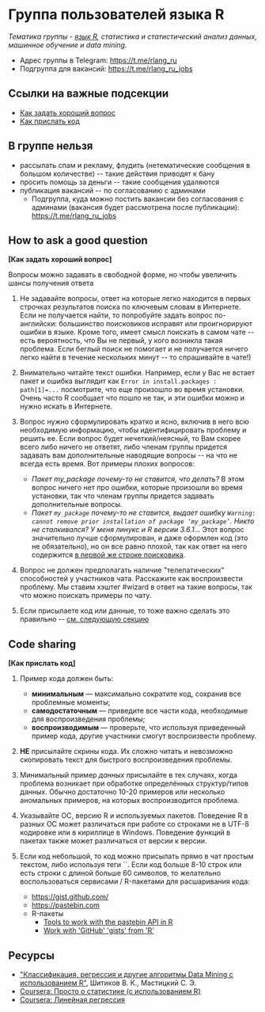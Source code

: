 # Группа пользователей языка R   
<!---
**[Russian Speaking R Language Group]**  
<p align="center">
<img src = "./R_logo.png" width=270> 
</p>
--->
_Тематика группы - [язык R](https://www.r-project.org), статистика и статистический анализ данных, машинное обучение и data mining._   

- Адрес группы в Telegram: https://t.me/rlang_ru
- Подгруппа для вакансий: https://t.me/rlang_ru_jobs

## Ссылки на важные подсекции  

- [Как задать хороший вопрос](https://github.com/r-lang-group-ru/group-rules/blob/master/README.md#how-to-ask-a-good-question) 
- [Как прислать код](https://github.com/r-lang-group-ru/group-rules/blob/master/README.md#code-sharing) 

## В группе нельзя

- рассылать спам и рекламу, флудить (нетематические сообщения в большом количестве) -- такие действия приводят к бану
- просить помощь за деньги -- такие сообщения удаляются
- публикация вакансий -- по согласованию с админами
    - Подгруппа, куда можно постить вакансии без согласования с админами (вакансия будет рассмотрена после публикации): https://t.me/rlang_ru_jobs

## How to ask a good question

**[Как задать хороший вопрос]**  

Вопросы можно задавать в свободной форме, но чтобы увеличить шансы получения ответа 

1. Не задавайте вопросы, ответ на которые легко находится в первых строчках результатов поиска по ключевым словам в Интернете. Если не получается найти, то попробуйте задать вопрос по-английски: большинство поисковиков исправят или проигнорируют ошибки в языке. Кроме того, имеет смысл поискать в самом чате -- есть вероятность, что Вы не первый, у кого возникла такая проблема. Если беглый поиск не помогает и не получается ничего легко найти в течение нескольких минут -- то спрашивайте в чате!)

1. Внимательно читайте текст ошибки. Например, если у Вас не встает пакет и ошибка выглядит как `Error in install.packages : path[1]=...` посмотрите, что еще произошло во время установки. Очень часто R сообщает что пошло не так, и эти ошибки можно и нужно искать в Интернете.

1. Вопрос нужно сформулировать кратко и ясно, включив в него всю необходимую информацию, чтобы идентифицировать проблему и решить ее. Если вопрос будет нечеткий/неясный, то Вам скорее всего либо ничего не ответят, либо членам группы придется задавать вам дополнительные наводящие вопросы -- на что не всегда есть время. Вот примеры плохих вопросов: 

    - *Пакет my_package почему-то не ставится, что делать?* В этом вопрос ничего нет про ошибки, которые произошли во время установки, так что членам группы придется задавать дополнительные вопросы.
    - *Пакет `my_package` почему-то не ставится, выдает ошибку `Warning: cannot remove prior installation of package ‘my_package’`. Никто не сталкивался? У меня линукс и R версии 3.6.1...* Этот вопрос значительно лучше сформулирован, и даже оформлен код (это не обязательно), но он все равно плохой, так как ответ на него содержится [в первой же строке поисковика](https://stackoverflow.com/questions/19407092/r-not-finding-package-even-after-package-installation).

1. Вопрос не должен предполагать наличие "телепатических" способностей у участников чата. Расскажите как воспроизвести проблему. Мы ставим хэштег #wizard в ответ на такие вопросы, так что можно поискать примеры по чату.

1. Если присылаете код или данные, то тоже важно сделать это правильно -- [см. следующую секцию](#code-sharing)


## Code sharing  

**[Как прислать код]**  

1. Пример кода должен быть:
    
    - **минимальным** — максимально сократите код, сохранив все проблемные моменты;
    - **самодостаточным** — приведите все части кода, необходимые для воспроизведения проблемы;
    - **воспроизводимым** — проверьте, что используя приведенный пример кода, другие участники смогут воспроизвести проблему.

1. **НЕ** присылайте скрины кода. Их сложно читать и невозможно скопировать текст для быстрого воспроизведения проблемы.

1. Минимальный пример _данных_ присылайте в тех случаях, когда проблема возникает при обработке определённых структур/типов данных. Обычно достаточно 10-20 примеров или несколько аномальных примеров, на которых воспроизводится проблема.

1. Указывайте ОС, версию R и используемых пакетов. Поведение R в разных ОС может различаться при работе со строками не в UTF-8 кодировке или в кириллице в Windows. Поведение функций в пакетах также может различаться от версии к версии.

1. Если код небольшой, то код можно присылать прямо в чат простым текстом, либо используя теги ``.  Если код больше 8-10 строк или есть строки с длиной больше 60 символов, то желательно воспользоваться сервисами / R-пакетами для расшаривания кода:

    - https://gist.github.com/
    - https://pastebin.com
    - R-пакеты
        - [Tools to work with the pastebin API in R](https://github.com/hrbrmstr/pastebin) 
        - [Work with 'GitHub' 'gists' from 'R'](https://cran.r-project.org/web/packages/gistr/index.html)


## Ресурсы 

- ["Классификация, регрессия и другие алгоритмы Data Mining с использованием R"](https://ranalytics.github.io/data-mining/index.html), Шитиков В. К., Мастицкий С. Э.
- [Coursera: Просто о статистике (с использованием R)](https://www.coursera.org/specializations/prosto-o-statistike)
- [Coursera: Линейная регрессия](https://www.coursera.org/learn/lineynaya-regressiya/)
